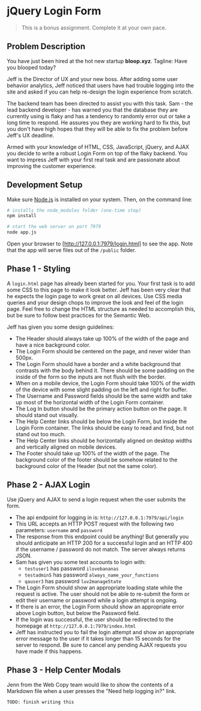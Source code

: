 # jQuery Login Form

> This is a bonus assignment. Complete it at your own pace.

## Problem Description

You have just been hired at the hot new startup **bloop.xyz**. Tagline: Have you
blooped today?

Jeff is the Director of UX and your new boss. After adding some user behavior
analytics, Jeff noticed that users have had trouble logging into the site and
asked if you can help re-design the login experience from scratch.

The backend team has been directed to assist you with this task. Sam - the lead
backend developer - has warned you that the database they are currently using is
flaky and has a tendency to randomly error out or take a long time to respond.
He assures you they are working hard to fix this, but you don't have high hopes
that they will be able to fix the problem before Jeff's UX deadline.

Armed with your knowledge of HTML, CSS, JavaScript, jQuery, and AJAX you decide
to write a robust Login Form on top of the flaky backend. You want to impress
Jeff with your first real task and are passionate about improving the customer
experience.

## Development Setup

Make sure [Node.js] is installed on your system. Then, on the command line:

```sh
# installs the node_modules folder (one-time step)
npm install

# start the web server on port 7979
node app.js
```

Open your browser to [http://127.0.0.1:7979/login.html] to see the app. Note
that the app will serve files out of the `/public` folder.

[Node.js]:https://nodejs.org/en/
[http://127.0.0.1:7979/login.html]:http://127.0.0.1:7979/login.html

## Phase 1 - Styling

A `login.html` page has already been started for you. Your first task is to add
some CSS to this page to make it look better. Jeff has been very clear that he
expects the login page to work great on all devices. Use CSS media queries and
your design chops to improve the look and feel of the login page. Feel free to
change the HTML structure as needed to accomplish this, but be sure to follow
best practices for the Semantic Web.

Jeff has given you some design guidelines:
- The Header should always take up 100% of the width of the page and have a nice
  background color.
- The Login Form should be centered on the page, and never wider than 500px.
- The Login Form should have a border and a white background that contrasts with
  the body behind it. There should be some padding on the inside of the form so
  the inputs are not flush with the border.
- When on a mobile device, the Login Form should take 100% of the width of the
  device with some slight padding on the left and right for buffer.
- The Username and Password fields should be the same width and take up most
  of the horizontal width of the Login Form container.
- The Log In button should be the primary action button on the page. It should
  stand out visually.
- The Help Center links should be below the Login Form, but inside the Login
  Form container. The links should be easy to read and find, but not stand out
  too much.
- The Help Center links should be horizontally aligned on desktop widths and
  vertically aligned on mobile devices.
- The Footer should take up 100% of the width of the page. The background color
  of the footer should be somehow related to the background color of the Header
  (but not the same color).

## Phase 2 - AJAX Login

Use jQuery and AJAX to send a login request when the user submits the form.

- The api endpoint for logging in is: `http://127.0.0.1:7979/api/login`
- This URL accepts an HTTP POST request with the following two parameters:
  `username` and `password`
- The response from this endpoint could be anything! But generally you should
  anticipate an HTTP 200 for a successful login and an HTTP 400 if the username
  / password do not match. The server always returns JSON.
- Sam has given you some test accounts to login with:
  - `testuser1` has password `ilovebananas`
  - `testadmin5` has password `always_name_your_functions`
  - `qauser3` has password `luv2manage5tate`
- The Login Form should show an appropriate loading state while the request is
  active. The user should not be able to re-submit the form or edit their
  username or password while a login attempt is ongoing.
- If there is an error, the Login Form should show an appropriate error above
  Login button, but below the Password field.
- If the login was successful, the user should be redirected to the homepage at
  `http://127.0.0.1:7979/index.html`
- Jeff has instructed you to fail the login attempt and show an appropriate
  error message to the user if it takes longer than 15 seconds for the server to
  respond. Be sure to cancel any pending AJAX requests you have made if this
  happens.

## Phase 3 - Help Center Modals

Jenn from the Web Copy team would like to show the contents of a Markdown file
when a user presses the "Need help logging in?" link.

```
TODO: finish writing this
```
